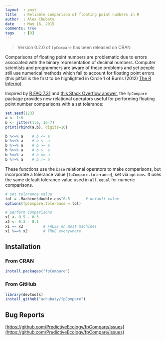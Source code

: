 ```yaml
---
layout  : post
title   : Reliable comparison of floating point numbers in R
author  : Alex Chubaty
date    : May 16, 2015
comments: true
tags    : [R]
---
```


> Version 0.2.0 of `fpCompare` has been released on CRAN

Comparisons of floating point numbers are problematic due to errors associated with the binary representation of decimal numbers.
Computer scientists and programmers are aware of these problems and yet people still use numerical methods which fail to account for floating point errors (this pitfall is the first to be highlighted in Circle 1 of Burns (2012) [The R Inferno](http://www.burns-stat.com/pages/Tutor/R_inferno.pdf)).

Inspired by [R FAQ 7.31](http://cran.r-project.org/doc/FAQ/R-FAQ.html#Why-doesn_0027t-R-think-these-numbers-are-equal_003f) and [this Stack Overflow answer](http://stackoverflow.com/a/2769618/1380598), the `fpCompare` package provides new relational operators useful for performing floating point number comparisons with a set tolerance:

```r
set.seed(123)
a <- 1:6
b <- jitter(1:6, 1e-7)
print(rbind(a,b), digits=16)

b %<=% a    # b <= a 
b %<<% a    # b <  a
b %>=% a    # b >= a 
b %>>% a    # b >  a
b %==% a    # b == a
b %!=% a    # b != a 
```

These functions use the `base` relational operators to make comparisons, but incorporate a tolerance value (`fpCompare.tolerance`), set via `options`.
It uses the same default tolerance value used in `all.equal` for numeric comparisons.

```r
# set telorance value
tol = .Machine$double.eps^0.5       # default value
options(fpCompare.tolerance = tol)

# perform comparisons
x1 <- 0.5 - 0.3
x2 <- 0.3 - 0.1
x1 == x2         # FALSE on most machines
x1 %==% x2       # TRUE everywhere
```

## Installation

### From CRAN

```r
install.packages("fpCompare")
```

### From GitHub

```r
library(devtools)
install_github("achubaty/fpCompare")
```

## Bug Reports

[https://github.com/PredictiveEcology/fpCompare/issues](https://github.com/PredictiveEcology/fpCompare/issues)
